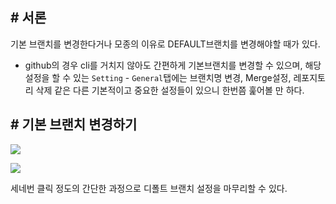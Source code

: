 ## # 서론
기본 브랜치를 변경한다거나 모종의 이유로 DEFAULT브랜치를 변경해야할 때가 있다.
- github의 경우 cli를 거치지 않아도 간편하게 기본브랜치를 변경할 수 있으며, 해당 설정을 할 수 있는 `Setting` - `General`탭에는 브랜치명 변경, Merge설정, 레포지토리 삭제 같은 다른 기본적이고 중요한 설정들이 있으니 한번쯤 훑어볼 만 하다.


## # 기본 브랜치 변경하기

![](https://velog.velcdn.com/images/deaf52/post/26011754-3491-4310-92e7-4d2ecd865773/image.png)

![](https://velog.velcdn.com/images/deaf52/post/af74a373-b59a-4785-9a8e-edcb62539ece/image.png)

세네번 클릭 정도의 간단한 과정으로 디폴트 브랜치 설정을 마무리할 수 있다.
